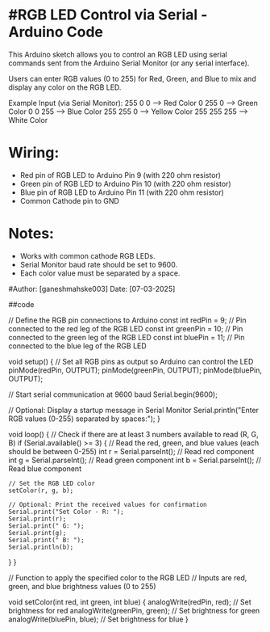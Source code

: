    #RGB LED Control via Serial - Arduino Code
   ==========================================
   This Arduino sketch allows you to control an RGB LED using
   serial commands sent from the Arduino Serial Monitor (or any
   serial interface).

   Users can enter RGB values (0 to 255) for Red, Green, and Blue
   to mix and display any color on the RGB LED.

   Example Input (via Serial Monitor): 
   255 0 0   --> Red Color
   0 255 0   --> Green Color
   0 0 255   --> Blue Color
   255 255 0 --> Yellow Color
   255 255 255 --> White Color

  # Wiring:
   - Red pin of RGB LED to Arduino Pin 9 (with 220 ohm resistor)
   - Green pin of RGB LED to Arduino Pin 10 (with 220 ohm resistor)
   - Blue pin of RGB LED to Arduino Pin 11 (with 220 ohm resistor)
   - Common Cathode pin to GND

  # Notes:
   - Works with common cathode RGB LEDs.
   - Serial Monitor baud rate should be set to 9600.
   - Each color value must be separated by a space.

   #Author: [ganeshmahske003]
   Date: [07-03-2025]

##code

// Define the RGB pin connections to Arduino
const int redPin = 9;      // Pin connected to the red leg of the RGB LED
const int greenPin = 10;   // Pin connected to the green leg of the RGB LED
const int bluePin = 11;    // Pin connected to the blue leg of the RGB LED

void setup() {
  // Set all RGB pins as output so Arduino can control the LED
  pinMode(redPin, OUTPUT);
  pinMode(greenPin, OUTPUT);
  pinMode(bluePin, OUTPUT);

  // Start serial communication at 9600 baud
  Serial.begin(9600);

  // Optional: Display a startup message in Serial Monitor
  Serial.println("Enter RGB values (0-255) separated by spaces:");
}

void loop() {
  // Check if there are at least 3 numbers available to read (R, G, B)
  if (Serial.available() >= 3) {
    // Read the red, green, and blue values (each should be between 0-255)
    int r = Serial.parseInt();  // Read red component
    int g = Serial.parseInt();  // Read green component
    int b = Serial.parseInt();  // Read blue component

    // Set the RGB LED color
    setColor(r, g, b);

    // Optional: Print the received values for confirmation
    Serial.print("Set Color - R: ");
    Serial.print(r);
    Serial.print(" G: ");
    Serial.print(g);
    Serial.print(" B: ");
    Serial.println(b);
  }
}

// Function to apply the specified color to the RGB LED
// Inputs are red, green, and blue brightness values (0 to 255)

void setColor(int red, int green, int blue) {
  analogWrite(redPin, red);      // Set brightness for red
  analogWrite(greenPin, green);  // Set brightness for green
  analogWrite(bluePin, blue);    // Set brightness for blue
}

